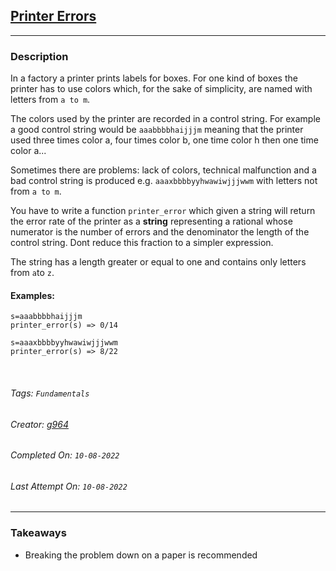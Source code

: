 ## [Printer Errors](https://www.codewars.com/kata/56541980fa08ab47a0000040)
---
### Description

In a factory a printer prints labels for boxes. For one kind of boxes
the printer has to use colors which, for the sake of simplicity,
are named with letters from `a to m`. 

The colors used by the printer are
recorded in a control string. For example a good control string would be
`aaabbbbhaijjjm` meaning that the printer used three times color a, four times
color b, one time color h then one time color a...

Sometimes there are problems: lack of colors, technical malfunction and a bad 
control string is produced e.g. `aaaxbbbbyyhwawiwjjjwwm` with letters not from `a to m`.

You have to write a function `printer_error` which given a string will return
the error rate of the printer as a **string** representing a rational whose numerator 
is the number of errors and the denominator the length of the control string.
Dont reduce this fraction to a simpler expression.

The string has a length greater or equal to one and contains only letters 
from `a`to `z`.

#### Examples:

```
s=aaabbbbhaijjjm
printer_error(s) => 0/14

s=aaaxbbbbyyhwawiwjjjwwm
printer_error(s) => 8/22

```

<br>

###### Tags: `Fundamentals`

###### Creator: [g964](https://www.codewars.com/users/g964)

###### Completed On: `10-08-2022`

###### Last Attempt On: `10-08-2022`

---

### Takeaways
- Breaking the problem down on a paper is recommended
